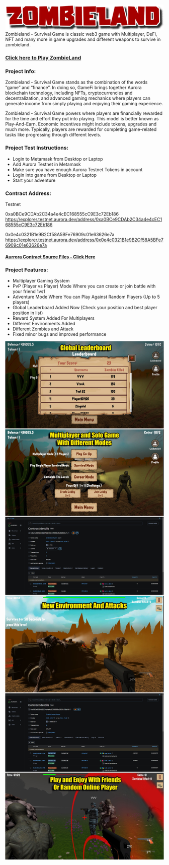 ![ZombieLand Aurora](/SourceFiles/logo.png)
Zombieland - Survival Game is classic web3 game with Multiplayer, DeFi, NFT and many more in game upgrades and different weapons to survive in zombieland.

### [Click here to Play ZombieLand ](https://aurora.zombieland.fun/)

### Project Info:
Zombieland - Survival Game stands as the combination of the words “game” and “finance”. In doing so, GameFi brings together Aurora blockchain technology, including NFTs, cryptocurrencies and decentralization, and advanced gaming mechanics where players can generate income from simply playing and enjoying their gaming experience.

Zombieland - Survival Game powers where players are financially rewarded for the time and effort they put into playing. This model is better known as Play-And-Earn. Economic incentives might include tokens, upgrades and much more. Typically, players are rewarded for completing game-related tasks like progressing through different levels.

### Project Test Instructions:

* Login to Metamask from Desktop or Laptop
* Add Aurora Testnet in Metamask
* Make sure you have enough Aurora Testnet Tokens in account
* Login into game from Desktop or Laptop
* Start your adventure

### Contract Address:

Testnet

0xa0BCe9CDAb2C34a4e4cEC168555cC9E3c72Eb186
https://explorer.testnet.aurora.dev/address/0xa0BCe9CDAb2C34a4e4cEC168555cC9E3c72Eb186

0x0e4c0321B1e9B2Cf58A5BFe76909c01e63626e7a
https://explorer.testnet.aurora.dev/address/0x0e4c0321B1e9B2Cf58A5BFe76909c01e63626e7a

#### [Aurrora Contract Source Files - Click Here](https://github.com/TeamZombieLand/ZombielandAurora/tree/main/Contract)

### Project Features:

* Multiplayer Gaming System
* PvP (Player vs Player) Mode Where you can create or join battle with your friend 1vs1
* Adventure Mode Where You can Play Against Random Players (Up to 5 players)
* Global Leaderboard Added Now (Check your position and best player position in list)
* Reward System Added For Multiplayers
* Different Environments Added
* Different Zombies and Attack
* Fixed minor bugs and improved performance

![ZombieLand](/Assets/2A.jpg)
![ZombieLand](/Assets/3A.jpg)
![ZombieLand](/Assets/0A.jpg)
![ZombieLand](/Assets/4A.jpg)
![ZombieLand](/Assets/00A.jpg)
![ZombieLand](/Assets/5A.jpg)

